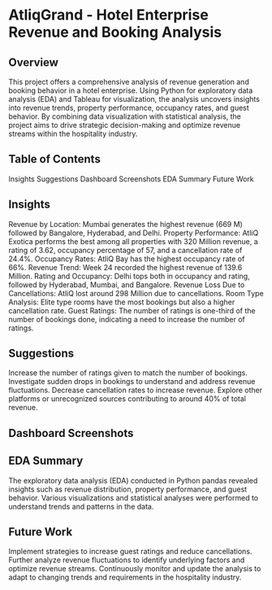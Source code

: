 # AtliqGrand - Hotel Enterprise Revenue and Booking Analysis
## Overview
This project offers a comprehensive analysis of revenue generation and booking behavior in a hotel enterprise. Using Python for exploratory data analysis (EDA) and Tableau for visualization, the analysis uncovers insights into revenue trends, property performance, occupancy rates, and guest behavior. By combining data visualization with statistical analysis, the project aims to drive strategic decision-making and optimize revenue streams within the hospitality industry.

## Table of Contents
Insights
Suggestions
Dashboard Screenshots
EDA Summary
Future Work

## Insights
Revenue by Location: Mumbai generates the highest revenue (669 M) followed by Bangalore, Hyderabad, and Delhi.
Property Performance: AtliQ Exotica performs the best among all properties with 320 Million revenue, a rating of 3.62, occupancy percentage of 57, and a cancellation rate of 24.4%.
Occupancy Rates: AtliQ Bay has the highest occupancy rate of 66%.
Revenue Trend: Week 24 recorded the highest revenue of 139.6 Million.
Rating and Occupancy: Delhi tops both in occupancy and rating, followed by Hyderabad, Mumbai, and Bangalore.
Revenue Loss Due to Cancellations: AtliQ lost around 298 Million due to cancellations.
Room Type Analysis: Elite type rooms have the most bookings but also a higher cancellation rate.
Guest Ratings: The number of ratings is one-third of the number of bookings done, indicating a need to increase the number of ratings.
## Suggestions
Increase the number of ratings given to match the number of bookings.
Investigate sudden drops in bookings to understand and address revenue fluctuations.
Decrease cancellation rates to increase revenue.
Explore other platforms or unrecognized sources contributing to around 40% of total revenue.

## Dashboard Screenshots


## EDA Summary
The exploratory data analysis (EDA) conducted in Python pandas revealed insights such as revenue distribution, property performance, and guest behavior.
Various visualizations and statistical analyses were performed to understand trends and patterns in the data.
## Future Work
Implement strategies to increase guest ratings and reduce cancellations.
Further analyze revenue fluctuations to identify underlying factors and optimize revenue streams.
Continuously monitor and update the analysis to adapt to changing trends and requirements in the hospitality industry.
